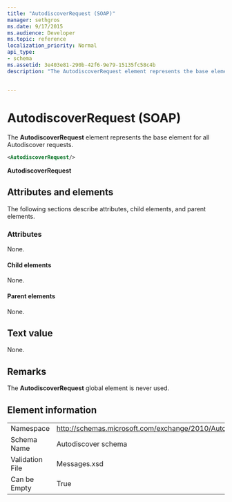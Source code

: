 ```yaml
---
title: "AutodiscoverRequest (SOAP)"
manager: sethgros
ms.date: 9/17/2015
ms.audience: Developer
ms.topic: reference
localization_priority: Normal
api_type:
- schema
ms.assetid: 3e403e81-290b-42f6-9e79-15135fc58c4b
description: "The AutodiscoverRequest element represents the base element for all Autodiscover requests."
 
 
---
```


# AutodiscoverRequest (SOAP)

The **AutodiscoverRequest** element represents the base element for all Autodiscover requests. 
  
```XML
<AutodiscoverRequest/>
```

 **AutodiscoverRequest**
## Attributes and elements

The following sections describe attributes, child elements, and parent elements.
  
### Attributes

None.
  
#### Child elements

None.
  
#### Parent elements

None.
  
## Text value

None.
  
## Remarks

The **AutodiscoverRequest** global element is never used. 
  
## Element information

|||
|:-----|:-----|
|Namespace  <br/> |http://schemas.microsoft.com/exchange/2010/Autodiscover  <br/> |
|Schema Name  <br/> |Autodiscover schema  <br/> |
|Validation File  <br/> |Messages.xsd  <br/> |
|Can be Empty  <br/> |True  <br/> |
   

